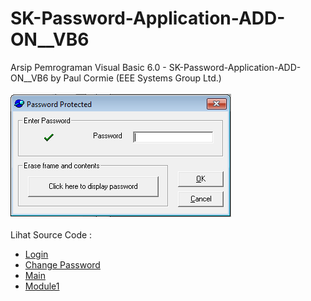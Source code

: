 # SK-Password-Application-ADD-ON__VB6
Arsip Pemrograman Visual Basic 6.0 - SK-Password-Application-ADD-ON__VB6 by Paul Cormie (EEE Systems Group Ltd.)<br><br>
<img src="https://github.com/RizkyKhapidsyah/SK-Password-Application-ADD-ON__VB6/blob/main/result/001.PNG"><br><br>
Lihat Source Code : <br>
- <a href="https://github.com/RizkyKhapidsyah/SK-Password-Application-ADD-ON__VB6/blob/main/FrmLogin.frm">Login</a><br>
- <a href="https://github.com/RizkyKhapidsyah/SK-Password-Application-ADD-ON__VB6/blob/main/FrmChangePassword.frm">Change Password</a><br>
- <a href="https://github.com/RizkyKhapidsyah/SK-Password-Application-ADD-ON__VB6/blob/main/FrmMainApp.frm">Main</a><br>
- <a href="https://github.com/RizkyKhapidsyah/SK-Password-Application-ADD-ON__VB6/blob/main/Module1.bas">Module1</a>
